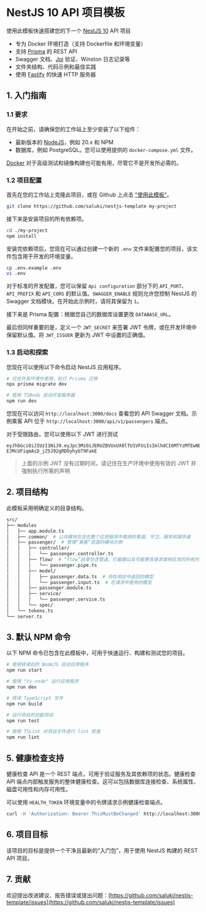 # NestJS 10 API 项目模板

使用此模板快速搭建您的下一个 [NestJS 10](https://nestjs.com/) API 项目

- 专为 Docker 环境打造（支持 Dockerfile 和环境变量）
- 支持 [Prisma](https://www.prisma.io/) 的 REST API
- Swagger 文档、[Joi](https://github.com/hapijs/joi) 验证、Winston 日志记录等
- 文件夹结构、代码示例和最佳实践
- 使用 [Fastify](https://fastify.dev/) 的快速 HTTP 服务器

## 1. 入门指南

### 1.1 要求

在开始之前，请确保您的工作站上至少安装了以下组件：

- 最新版本的 [NodeJS](https://nodejs.org/)，例如 20.x 和 NPM
- 数据库，例如 PostgreSQL。您可以使用提供的 `docker-compose.yml` 文件。

[Docker](https://www.docker.com/) 对于高级测试和镜像构建也可能有用，尽管它不是开发所必需的。

### 1.2 项目配置

首先在您的工作站上克隆此项目，或在 Github 上点击 ["使用此模板"](https://github.com/new?template_name=nestjs-template&template_owner=Saluki)。

```sh
git clone https://github.com/saluki/nestjs-template my-project
```

接下来是安装项目的所有依赖项。

```sh
cd ./my-project
npm install
```

安装完依赖项后，您现在可以通过创建一个新的 `.env` 文件来配置您的项目，该文件包含用于开发的环境变量。

```sh
cp .env.example .env
vi .env
```

对于标准的开发配置，您可以保留 `Api configuration` 部分下的 `API_PORT`、`API_PREFIX` 和 `API_CORS` 的默认值。`SWAGGER_ENABLE` 规则允许您控制 NestJS 的 Swagger 文档模块。在开始此示例时，请将其保留为 `1`。

接下来是 Prisma 配置：根据您自己的数据库设置更改 `DATABASE_URL`。

最后但同样重要的是，定义一个 `JWT_SECRET` 来签署 JWT 令牌，或在开发环境中保留默认值。将 `JWT_ISSUER` 更新为 JWT 中设置的正确值。

### 1.3 启动和探索

您现在可以使用以下命令启动 NestJS 应用程序。

```sh
# 仅在开发环境中使用，执行 Prisma 迁移
npx prisma migrate dev

# 使用 TSNode 启动开发服务器
npm run dev
```

您现在可以访问 `http://localhost:3000/docs` 查看您的 API Swagger 文档。示例乘客 API 位于 `http://localhost:3000/api/v1/passengers` 端点。

对于受限路由，您可以使用以下 JWT 进行测试

```
eyJhbGciOiJIUzI1NiJ9.eyJpc3MiOiJERUZBVUxUX0lTU1VFUiIsImlhdCI6MTYzMTEwNDMzNCwicm9sZSI6InJlc3RyaWN0ZWQifQ.o2HcQBBpx-EJMcUFiqmAiD_jZ5J92gRDOyhybT9FakE
```

> 上面的示例 JWT 没有过期时间，请记住在生产环境中使用有效的 JWT 并强制执行所需的声明

## 2. 项目结构

此模板采用明确定义的目录结构。

```sh
src/
├── modules
│   ├── app.module.ts
│   ├── common/  # 公共模块包含在整个应用程序中使用的管道、守卫、服务和提供者
│   ├── passenger/  # 管理“乘客”资源的模块示例
│   │   ├── controller/
│   │   │   └── passenger.controller.ts
│   │   ├── flow/  # “flow”目录包含管道、拦截器以及可能更改请求或响应流的所有内容
│   │   │   └── passenger.pipe.ts
│   │   ├── model/
│   │   │   ├── passenger.data.ts  # 将在响应中返回的模型
│   │   │   └── passenger.input.ts  # 在请求中使用的模型
│   │   ├── passenger.module.ts
│   │   ├── service/
│   │   │   └── passenger.service.ts
│   │   └── spec/
│   └── tokens.ts
└── server.ts
```

## 3. 默认 NPM 命令

以下 NPM 命令已包含在此模板中，可用于快速运行、构建和测试您的项目。

```sh
# 使用转译后的 NodeJS 启动应用程序
npm run start

# 使用 "ts-node" 运行应用程序
npm run dev

# 转译 TypeScript 文件
npm run build

# 运行项目的功能测试
npm run test

# 使用 TSLint 对项目文件进行 lint 检查
npm run lint
```

## 5. 健康检查支持

健康检查 API 是一个 REST 端点，可用于验证服务及其依赖项的状态。健康检查 API 端点内部触发服务的整体健康检查。这可以包括数据库连接检查、系统属性、磁盘可用性和内存可用性。

可以使用 `HEALTH_TOKEN` 环境变量中的令牌请求示例健康检查端点。

```sh
curl -H 'Authorization: Bearer ThisMustBeChanged' http://localhost:3000/api/v1/health
```

## 6. 项目目标

该项目的目标是提供一个干净且最新的“入门包”，用于使用 NestJS 构建的 REST API 项目。

## 7. 贡献

欢迎提出改进建议、报告错误或提出问题：[https://github.com/saluki/nestjs-template/issues](https://github.com/saluki/nestjs-template/issues)